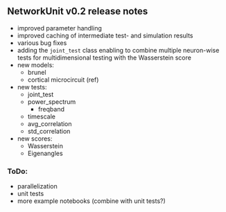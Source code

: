 
## NetworkUnit v0.2 release notes

* improved parameter handling
* improved caching of intermediate test- and simulation results
* various bug fixes
* adding the `joint_test` class enabling to combine multiple neuron-wise tests for multidimensional testing with the Wasserstein score
* new models:
    * brunel
    * cortical microcircuit (ref)
* new tests:
    * joint_test
    * power_spectrum
        * freqband
    * timescale
    * avg_correlation
    * std_correlation
* new scores:
    * Wasserstein
    * Eigenangles

### ToDo:
* parallelization
* unit tests
* more example notebooks (combine with unit tests?)
